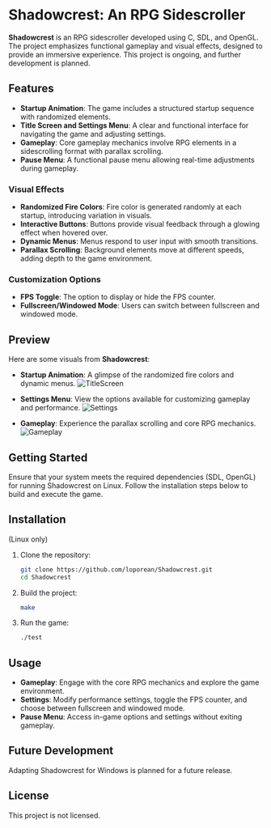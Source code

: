 # Shadowcrest: An RPG Sidescroller

**Shadowcrest** is an RPG sidescroller developed using C, SDL, and OpenGL. The project emphasizes functional gameplay and visual effects, designed to provide an immersive experience. This project is ongoing, and further development is planned.

## Features

- **Startup Animation**: The game includes a structured startup sequence with randomized elements.
- **Title Screen and Settings Menu**: A clear and functional interface for navigating the game and adjusting settings.
- **Gameplay**: Core gameplay mechanics involve RPG elements in a sidescrolling format with parallax scrolling.
- **Pause Menu**: A functional pause menu allowing real-time adjustments during gameplay.

### Visual Effects

- **Randomized Fire Colors**: Fire color is generated randomly at each startup, introducing variation in visuals.
- **Interactive Buttons**: Buttons provide visual feedback through a glowing effect when hovered over.
- **Dynamic Menus**: Menus respond to user input with smooth transitions.
- **Parallax Scrolling**: Background elements move at different speeds, adding depth to the game environment.

### Customization Options

- **FPS Toggle**: The option to display or hide the FPS counter.
- **Fullscreen/Windowed Mode**: Users can switch between fullscreen and windowed mode.

## Preview

Here are some visuals from **Shadowcrest**:

- **Startup Animation**: A glimpse of the randomized fire colors and dynamic menus.
  ![TitleScreen](https://github.com/user-attachments/assets/d21761d6-e8e7-49b0-bfee-19eff7415e7a)
  
- **Settings Menu**: View the options available for customizing gameplay and performance.
  ![Settings](https://github.com/user-attachments/assets/1e4fd3b2-1764-4e7a-84d2-4baa98422d7e)

- **Gameplay**: Experience the parallax scrolling and core RPG mechanics.
  ![Gameplay](https://github.com/user-attachments/assets/4a94bdeb-88f8-4176-9d38-91574ab50d3a)


## Getting Started

Ensure that your system meets the required dependencies (SDL, OpenGL) for running Shadowcrest on Linux. Follow the installation steps below to build and execute the game.

## Installation
(Linux only)

1. Clone the repository:
   ```bash
   git clone https://github.com/loporean/Shadowcrest.git
   cd Shadowcrest
   
2. Build the project:
   ```bash
   make
   
3. Run the game:
   ```bash
   ./test

## Usage

- **Gameplay**: Engage with the core RPG mechanics and explore the game environment.
- **Settings**: Modify performance settings, toggle the FPS counter, and choose between fullscreen and windowed mode.
- **Pause Menu**: Access in-game options and settings without exiting gameplay.

## Future Development

Adapting Shadowcrest for Windows is planned for a future release.

## License

This project is not licensed.
